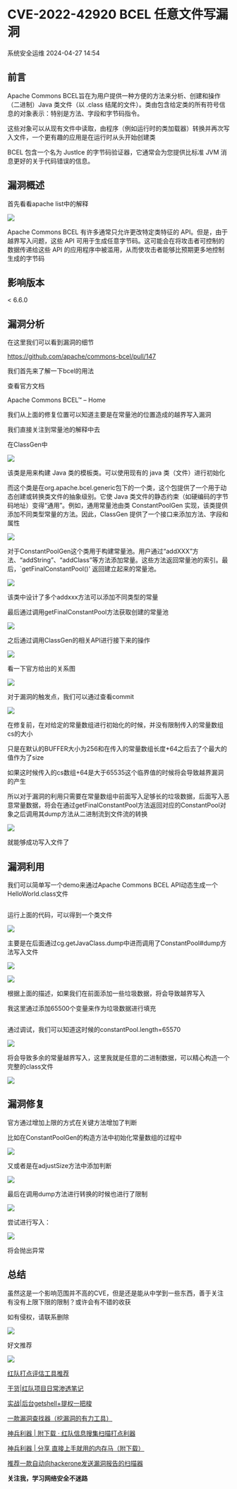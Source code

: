 #  CVE-2022-42920 BCEL 任意文件写漏洞   
 系统安全运维   2024-04-27 14:54  
  
## 前言  
  
Apache Commons BCEL旨在为用户提供一种方便的方法来分析、创建和操作（二进制）Java 类文件（以 .class 结尾的文件）。类由包含给定类的所有符号信息的对象表示：特别是方法、字段和字节码指令。  
  
这些对象可以从现有文件中读取，由程序（例如运行时的类加载器）转换并再次写入文件，一个更有趣的应用是在运行时从头开始创建类  
  
BCEL 包含一个名为 JustIce 的字节码验证器，它通常会为您提供比标准 JVM 消息更好的关于代码错误的信息。  
## 漏洞概述  
  
首先看看apache list中的解释  
  
![](https://mmbiz.qpic.cn/mmbiz_png/7nIrJAgaibicMRSJMI6tIptfQBu5TCV3YgiaaSQIayJDS6xzicoNdpSe9WTw8HAOkiaEy2YpQV3wZKyUFDBjQp7l0HQ/640?wx_fmt=png&tp=wxpic&wxfrom=5&wx_lazy=1&wx_co=1 "")  
  
Apache Commons BCEL 有许多通常只允许更改特定类特征的 API。但是，由于越界写入问题，这些 API 可用于生成任意字节码。这可能会在将攻击者可控制的数据传递给这些 API 的应用程序中被滥用，从而使攻击者能够比预期更多地控制生成的字节码  
## 影响版本  
  
< 6.6.0  
## 漏洞分析  
  
在这里我们可以看到漏洞的细节  
  
https://github.com/apache/commons-bcel/pull/147  
  
我们首先来了解一下bcel的用法  
  
查看官方文档  
  
Apache Commons BCEL™ – Home  
  
我们从上面的修复位置可以知道主要是在常量池的位置造成的越界写入漏洞  
  
我们直接关注到常量池的解释中去  
  
在ClassGen中  
  
![](https://mmbiz.qpic.cn/mmbiz_png/7nIrJAgaibicMRSJMI6tIptfQBu5TCV3Yg1DgVibia08kL94jFlM1JX3a2eAricaNOEiaic92KHLvZGQa8BM5jX4wHickQ/640?wx_fmt=png&tp=wxpic&wxfrom=5&wx_lazy=1&wx_co=1 "")  
  
该类是用来构建 Java 类的模板类。可以使用现有的 java 类（文件）进行初始化  
  
而这个类是在org.apache.bcel.generic包下的一个类，这个包提供了一个用于动态创建或转换类文件的抽象级别。它使 Java 类文件的静态约束（如硬编码的字节码地址）变得“通用”。例如，通用常量池由类 ConstantPoolGen 实现，该类提供添加不同类型常量的方法。因此，ClassGen 提供了一个接口来添加方法、字段和属性  
  
![](https://mmbiz.qpic.cn/mmbiz_png/7nIrJAgaibicMRSJMI6tIptfQBu5TCV3YgRzOic0AKEXNycsYhy5U9g6ibotBHSQhSuOhLiadhkKo9zz4GMXqcV8bSA/640?wx_fmt=png&tp=wxpic&wxfrom=5&wx_lazy=1&wx_co=1 "")  
  
对于ConstantPoolGen这个类用于构建常量池。用户通过“addXXX”方法、“addString”、“addClass”等方法添加常量。这些方法返回常量池的索引。最后，`getFinalConstantPool()' 返回建立起来的常量池。  
  
![](https://mmbiz.qpic.cn/mmbiz_png/7nIrJAgaibicMRSJMI6tIptfQBu5TCV3YgMQqff8psWLTQjwMmDPjnTTtbRicyhib4fKNeRHfZButzSlr9ZKuKticyg/640?wx_fmt=png&tp=wxpic&wxfrom=5&wx_lazy=1&wx_co=1 "")  
  
该类中设计了多个addxxx方法可以添加不同类型的常量  
  
最后通过调用getFinalConstantPool方法获取创建的常量池  
  
![](https://mmbiz.qpic.cn/mmbiz_png/7nIrJAgaibicMRSJMI6tIptfQBu5TCV3YgStuWptictzIz1aWEM1ibmjnNRUFHVvQIN5t5iazc9TPHBkc0sMYHDgdsw/640?wx_fmt=png&tp=wxpic&wxfrom=5&wx_lazy=1&wx_co=1 "")  
  
之后通过调用ClassGen的相关API进行接下来的操作  
  
![](https://mmbiz.qpic.cn/mmbiz_png/7nIrJAgaibicMRSJMI6tIptfQBu5TCV3YgVm8uTQt5zzsFTQgicpGdTR3Oels4n3Q1DhWqEW6Gd5DT2jj3xhAHlpA/640?wx_fmt=png&tp=wxpic&wxfrom=5&wx_lazy=1&wx_co=1 "")  
  
看一下官方给出的关系图  
  
![](https://mmbiz.qpic.cn/mmbiz_png/7nIrJAgaibicMRSJMI6tIptfQBu5TCV3Yg9DA6OTJuufXGnulU8L7D1L7M7KubGUG6yzWN7icVJYN6IrXnGIALTyQ/640?wx_fmt=png&tp=wxpic&wxfrom=5&wx_lazy=1&wx_co=1 "")  
  
对于漏洞的触发点，我们可以通过查看commit  
  
![](https://mmbiz.qpic.cn/mmbiz_png/7nIrJAgaibicMRSJMI6tIptfQBu5TCV3YgE8SZN4FZ9vlVgNUBYnOo19uN8Tyv6eb2QFqWGkqvI8EkiatxP2mCqZg/640?wx_fmt=png&tp=wxpic&wxfrom=5&wx_lazy=1&wx_co=1 "")  
  
在修复前，在对给定的常量数组进行初始化的时候，并没有限制传入的常量数组cs的大小  
  
只是在默认的BUFFER大小为256和在传入的常量数组长度+64之后去了个最大的值作为了size  
  
如果这时候传入的cs数组+64是大于65535这个临界值的时候将会导致越界漏洞的产生  
  
所以对于漏洞的利用只需要在常量数组中前面写入足够长的垃圾数据，后面写入恶意常量数据，将会在通过getFinalConstantPool方法返回对应的ConstantPool对象之后调用其dump方法从二进制流到文件流的转换  
  
![](https://mmbiz.qpic.cn/mmbiz_png/7nIrJAgaibicMRSJMI6tIptfQBu5TCV3YgSqzmxdViamLVGAa2hLZRfsXUfdTvPpdeuhCpg6YXFqtziaqaLV8Hw1gA/640?wx_fmt=png&tp=wxpic&wxfrom=5&wx_lazy=1&wx_co=1 "")  
  
就能够成功写入文件了  
## 漏洞利用  
  
我们可以简单写一个demo来通过Apache Commons BCEL API动态生成一个HelloWorld.class文件  
```
```  
  
运行上面的代码，可以得到一个类文件  
  
![](https://mmbiz.qpic.cn/mmbiz_png/7nIrJAgaibicMRSJMI6tIptfQBu5TCV3YgGMwHZwvGGrVz249wA0PIFv4iaXLoNxre7MfyBmtTkSHA3XqkCcKMaibQ/640?wx_fmt=png&tp=wxpic&wxfrom=5&wx_lazy=1&wx_co=1 "")  
  
主要是在后面通过cg.getJavaClass.dump中进而调用了ConstantPool#dump方法写入文件  
  
![](https://mmbiz.qpic.cn/mmbiz_png/7nIrJAgaibicMRSJMI6tIptfQBu5TCV3YgTTgyBNb8NTlegp0OhzGrQUiabxAbnqliaBX40BIVpwVOlRlicq3DIhojw/640?wx_fmt=png&tp=wxpic&wxfrom=5&wx_lazy=1&wx_co=1 "")  
  
![](https://mmbiz.qpic.cn/mmbiz_png/7nIrJAgaibicMRSJMI6tIptfQBu5TCV3YgpKq2KTWQSbz64ib40Zia5RGnAXFaICiaHEbvHbHIicxaXbjvIklUrDWp5g/640?wx_fmt=png&tp=wxpic&wxfrom=5&wx_lazy=1&wx_co=1 "")  
  
根据上面的描述，如果我们在前面添加一些垃圾数据，将会导致越界写入  
  
我这里通过添加65500个变量来作为垃圾数据进行填充  
```
```  
  
通过调试，我们可以知道这时候的constantPool.length=65570  
  
![](https://mmbiz.qpic.cn/mmbiz_png/7nIrJAgaibicMRSJMI6tIptfQBu5TCV3Yg2Pzg1St8K8YOFgSmhphDu9P6HCuevSpCVO3WhQY3baV3V9KDQvdpXg/640?wx_fmt=png&tp=wxpic&wxfrom=5&wx_lazy=1&wx_co=1 "")  
  
将会导致多余的常量越界写入，这里我就是任意的二进制数据，可以精心构造一个完整的class文件  
  
![](https://mmbiz.qpic.cn/mmbiz_png/7nIrJAgaibicMRSJMI6tIptfQBu5TCV3YgEA01URlgadT0LqPolibGLeIShI7wD8RibLtzuCHQRfEGOfCetzI96rgg/640?wx_fmt=png&tp=wxpic&wxfrom=5&wx_lazy=1&wx_co=1 "")  
## 漏洞修复  
  
官方通过增加上限的方式在关键方法增加了判断  
  
比如在ConstantPoolGen的构造方法中初始化常量数组的过程中  
  
![](https://mmbiz.qpic.cn/mmbiz_png/7nIrJAgaibicMRSJMI6tIptfQBu5TCV3YgnBnPXOAVvrIo8ic3Q8NJJowbTHIOQ4sRZhu6MPZQOT4222mCgSfBlmg/640?wx_fmt=png&tp=wxpic&wxfrom=5&wx_lazy=1&wx_co=1 "")  
  
又或者是在adjustSize方法中添加判断  
  
![](https://mmbiz.qpic.cn/mmbiz_png/7nIrJAgaibicMRSJMI6tIptfQBu5TCV3YgeCNu4espUONAMicq3Ufvegxgr0ErvzJCgBARZXYG9OiauUuOBrTMvqMQ/640?wx_fmt=png&tp=wxpic&wxfrom=5&wx_lazy=1&wx_co=1 "")  
  
最后在调用dump方法进行转换的时候也进行了限制  
  
![](https://mmbiz.qpic.cn/mmbiz_png/7nIrJAgaibicMRSJMI6tIptfQBu5TCV3Yg7qjN3OibOjJ03MmMy9OhGqEd4miagElwDczeficvuiampx61n6tJV1Sqew/640?wx_fmt=png&tp=wxpic&wxfrom=5&wx_lazy=1&wx_co=1 "")  
  
尝试进行写入：  
  
![](https://mmbiz.qpic.cn/mmbiz_png/7nIrJAgaibicMRSJMI6tIptfQBu5TCV3Yg1Mm6QbDJT3OYpWDtQI3XdUJecWcdJ70CyHjnqry6KofnI0k4X7P6EQ/640?wx_fmt=png&tp=wxpic&wxfrom=5&wx_lazy=1&wx_co=1 "")  
  
将会抛出异常  
## 总结  
  
虽然这是一个影响范围并不高的CVE，但是还是能从中学到一些东西，善于关注有没有上限下限的限制？或许会有不错的收获  
  
如有侵权，请联系删除  
  
![](https://mmbiz.qpic.cn/mmbiz_png/QO6oDpE0HEmt8Ss52ibJFcYB7ZHBRVbIpxr9XXibHdW6Eib11FYq0FDZFNMUgDMcqTyfs6iaX8OtFdlL6ypEVHCLrw/640?wx_fmt=other&wxfrom=5&wx_lazy=1&wx_co=1&tp=webp "")  
  
好文推荐  
  
![](https://mmbiz.qpic.cn/mmbiz_png/QO6oDpE0HEmt8Ss52ibJFcYB7ZHBRVbIpzdIMlC9plAr8AiaQRUUvBFXZM2scib9zTnRyp0XZQxSUYAWWS0avKrCA/640?wx_fmt=other&wxfrom=5&wx_lazy=1&wx_co=1&tp=webp "")  
  
  
[红队打点评估工具推荐](http://mp.weixin.qq.com/s?__biz=Mzk0NjE0NDc5OQ==&mid=2247508839&idx=1&sn=abc801070b0e44475887ddbf7273c2e7&chksm=c3087017f47ff901ecb212aadc22c5cbfc6407da79b43a6f48a355cc3fd8c5af79c113db5fd1&scene=21#wechat_redirect)  
  
  
[干货|红队项目日常渗透笔记](http://mp.weixin.qq.com/s?__biz=Mzk0NjE0NDc5OQ==&mid=2247509256&idx=1&sn=76aad07a0f12d44427ce898a6ab2769e&chksm=c3087678f47fff6e2b750f41514d933390a8f97efef8ed18af7d8fb557500009381cd434ec26&scene=21#wechat_redirect)  
  
  
[实战|后台getshell+提权一把梭](http://mp.weixin.qq.com/s?__biz=Mzk0NjE0NDc5OQ==&mid=2247508609&idx=1&sn=f3fcd8bf0e75d43e3f26f4eec448671f&chksm=c30871f1f47ff8e74551b09f092f8673890607257f2d39c0efa314d1888a867dc718cc20b7b3&scene=21#wechat_redirect)  
  
  
[一款漏洞查找器（挖漏洞的有力工具）](http://mp.weixin.qq.com/s?__biz=Mzk0NjE0NDc5OQ==&mid=2247507539&idx=2&sn=317a2c6cab28a61d50b22c07853c9938&chksm=c3080d23f47f8435b31476b13df045abaf358fae484d8fbe1e4dbd2618f682d18ea44d35dccb&scene=21#wechat_redirect)  
  
  
[神兵利器 | 附下载 · 红队信息搜集扫描打点利器](http://mp.weixin.qq.com/s?__biz=Mzk0NjE0NDc5OQ==&mid=2247508747&idx=1&sn=f131b1b522ee23c710a8d169c097ee4f&chksm=c308707bf47ff96dc28c760dcd62d03734ddabb684361bd96d2f258edb0d50e77cdb63a3600a&scene=21#wechat_redirect)  
  
  
[神兵利器 | 分享 直接上手就用的内存马（附下载）](http://mp.weixin.qq.com/s?__biz=Mzk0NjE0NDc5OQ==&mid=2247506855&idx=1&sn=563506565571f1784ad1cb24008bcc06&chksm=c30808d7f47f81c11b8c5f13ce3a0cc14053a77333a251cd6b2d6ba40dc9296074ae3ffd055e&scene=21#wechat_redirect)  
  
  
[推荐一款自动向hackerone发送漏洞报告的扫描器](http://mp.weixin.qq.com/s?__biz=Mzk0NjE0NDc5OQ==&mid=2247501261&idx=1&sn=0ac4d45935842842f32c7936f552ee21&chksm=c30816bdf47f9fab5900c9bfd6cea7b1d99cd32b65baec8006c244f9041b25d080b2f23fd2c1&scene=21#wechat_redirect)  
  
  
  
**关注我，学习网络安全不迷路**  
  
  
